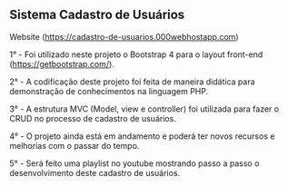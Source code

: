 ## Sistema Cadastro de Usuários

Website (https://cadastro-de-usuarios.000webhostapp.com)

1° - Foi utilizado neste projeto o Bootstrap 4 para o layout front-end (https://getbootstrap.com/).

2° - A codificação deste projeto foi feita de maneira didática para demonstração de conhecimentos na linguagem PHP.

3° - A estrutura MVC (Model, view e controller) foi utilizada para fazer o CRUD no processo de cadastro de usuários.

4° - O projeto ainda está em andamento e poderá ter novos recursos e melhorias com o passar do tempo.

5° - Será feito uma playlist no youtube mostrando passo a passo o desenvolvimento deste cadastro de usuários.
